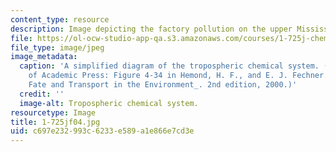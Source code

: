 ```yaml
---
content_type: resource
description: Image depicting the factory pollution on the upper Mississippi River.
file: https://ol-ocw-studio-app-qa.s3.amazonaws.com/courses/1-725j-chemicals-in-the-environment-fate-and-transport-fall-2004/c697e232993c6233e589a1e866e7cd3e_1-725jf04.jpg
file_type: image/jpeg
image_metadata:
  caption: 'A simplified diagram of the tropospheric chemical system. (Image courtesy
    of Academic Press: Figure 4-34 in Hemond, H. F., and E. J. Fechner. _Chemical
    Fate and Transport in the Environment_. 2nd edition, 2000.)'
  credit: ''
  image-alt: Tropospheric chemical system.
resourcetype: Image
title: 1-725jf04.jpg
uid: c697e232-993c-6233-e589-a1e866e7cd3e
---
```

